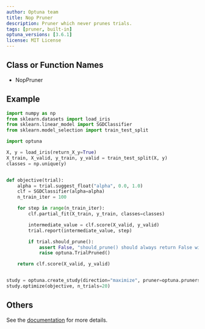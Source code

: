 ```yaml
---
author: Optuna team
title: Nop Pruner
description: Pruner which never prunes trials.
tags: [pruner, built-in]
optuna_versions: [3.6.1]
license: MIT License
---
```


## Class or Function Names

- NopPruner

## Example

```python
import numpy as np
from sklearn.datasets import load_iris
from sklearn.linear_model import SGDClassifier
from sklearn.model_selection import train_test_split

import optuna

X, y = load_iris(return_X_y=True)
X_train, X_valid, y_train, y_valid = train_test_split(X, y)
classes = np.unique(y)


def objective(trial):
    alpha = trial.suggest_float("alpha", 0.0, 1.0)
    clf = SGDClassifier(alpha=alpha)
    n_train_iter = 100

    for step in range(n_train_iter):
        clf.partial_fit(X_train, y_train, classes=classes)

        intermediate_value = clf.score(X_valid, y_valid)
        trial.report(intermediate_value, step)

        if trial.should_prune():
            assert False, "should_prune() should always return False with this pruner."
            raise optuna.TrialPruned()

    return clf.score(X_valid, y_valid)


study = optuna.create_study(direction="maximize", pruner=optuna.pruners.NopPruner())
study.optimize(objective, n_trials=20)
```

## Others

See the [documentation](https://optuna.readthedocs.io/en/stable/reference/generated/optuna.pruners.NopPruner.html) for more details.
